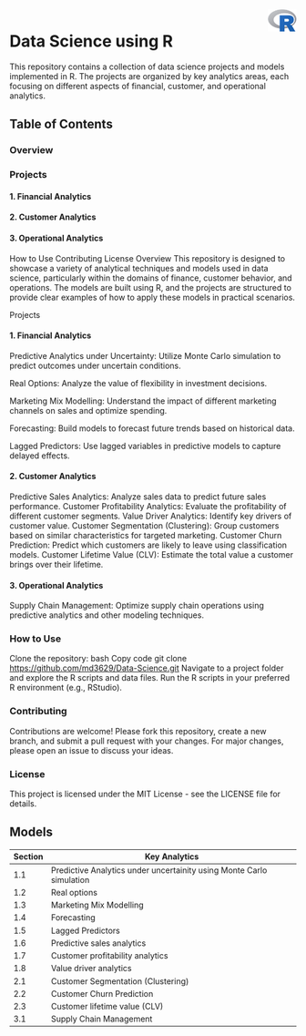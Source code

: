 <img src="data/Rlogo.png" align="right" width="10%" />

# Data  Science using R 
This repository contains a collection of data science projects and models implemented in R. The projects are organized by key analytics areas, each focusing on different aspects of financial, customer, and operational analytics.

## Table of Contents

### Overview
### Projects
#### 1. Financial Analytics
#### 2. Customer Analytics
#### 3. Operational Analytics
How to Use
Contributing
License
Overview
This repository is designed to showcase a variety of analytical techniques and models used in data science, particularly within the domains of finance, customer behavior, and operations. The models are built using R, and the projects are structured to provide clear examples of how to apply these models in practical scenarios.

Projects
#### 1. Financial Analytics
  Predictive Analytics under Uncertainty: Utilize Monte Carlo simulation to predict outcomes under uncertain conditions.

  Real Options: Analyze the value of flexibility in investment decisions.

Marketing Mix Modelling: Understand the impact of different marketing channels on sales and optimize spending.

Forecasting: Build models to forecast future trends based on historical data.

Lagged Predictors: Use lagged variables in predictive models to capture delayed effects.

#### 2. Customer Analytics
Predictive Sales Analytics: Analyze sales data to predict future sales performance.
Customer Profitability Analytics: Evaluate the profitability of different customer segments.
Value Driver Analytics: Identify key drivers of customer value.
Customer Segmentation (Clustering): Group customers based on similar characteristics for targeted marketing.
Customer Churn Prediction: Predict which customers are likely to leave using classification models.
Customer Lifetime Value (CLV): Estimate the total value a customer brings over their lifetime.
#### 3. Operational Analytics
Supply Chain Management: Optimize supply chain operations using predictive analytics and other modeling techniques.
### How to Use
Clone the repository:
bash
Copy code
git clone https://github.com/md3629/Data-Science.git
Navigate to a project folder and explore the R scripts and data files.
Run the R scripts in your preferred R environment (e.g., RStudio).
### Contributing
Contributions are welcome! Please fork this repository, create a new branch, and submit a pull request with your changes. For major changes, please open an issue to discuss your ideas.

### License
This project is licensed under the MIT License - see the LICENSE file for details.

## Models

| Section | Key Analytics|
|---------|------------|
| 1.1 | Predictive Analytics under uncertainity using Monte Carlo simulation |
| 1.2 | Real options |
| 1.3 | Marketing Mix Modelling |
| 1.4 | Forecasting |
| 1.5 | Lagged Predictors |
| 1.6 | Predictive sales analytics |
| 1.7 | Customer profitability analytics |
| 1.8 | Value driver analytics |
| 2.1 | Customer Segmentation (Clustering) |
| 2.2 | Customer Churn Prediction |
| 2.3 | Customer lifetime value (CLV) |
| 3.1 | Supply Chain Management |


